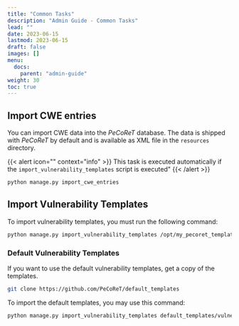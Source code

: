 ```yaml
---
title: "Common Tasks"
description: "Admin Guide - Common Tasks"
lead: ""
date: 2023-06-15
lastmod: 2023-06-15
draft: false
images: []
menu:
  docs:
    parent: "admin-guide"
weight: 30
toc: true
---
```


## Import CWE entries
You can import CWE data into the *PeCoReT* database.
The data is shipped with *PeCoReT* by default and is available as XML file in the `resources`
directory.

{{< alert icon="" context="info" >}}
This task is executed automatically if the `import_vulnerability_templates` script is executed" 
{{< /alert >}}

```bash
python manage.py import_cwe_entries
```

## Import Vulnerability Templates
To import vulnerability templates, you must run the following command:

```bash
python manage.py import_vulnerability_templates /opt/my_pecoret_templates
```

### Default Vulnerability Templates
If you want to use the default vulnerability templates, get a copy of the templates.

```bash
git clone https://github.com/PeCoReT/default_templates
```

To import the default templates, you may use this command:

```bash
python manage.py import_vulnerability_templates default_templates/vulnerability_templates
```


